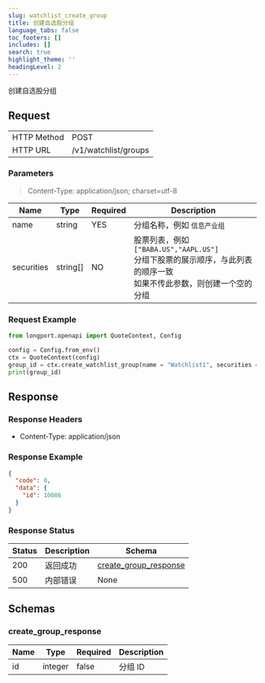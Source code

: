 ```yaml
---
slug: watchlist_create_group
title: 创建自选股分组
language_tabs: false
toc_footers: []
includes: []
search: true
highlight_theme: ''
headingLevel: 2
---
```


创建自选股分组

<SDKLinks module="quote" klass="QuoteContext" method="create_watchlist_group" />

##

## Request

<table className="http-basic">
<tbody>
<tr><td className="http-basic-key">HTTP Method</td><td>POST</td></tr>
<tr><td className="http-basic-key">HTTP URL</td><td>/v1/watchlist/groups </td></tr>
</tbody>
</table>

### Parameters

> Content-Type: application/json; charset=utf-8

| Name       | Type     | Required | Description                                                                                                                    |
| ---------- | -------- | -------- | ------------------------------------------------------------------------------------------------------------------------------ |
| name       | string   | YES      | 分组名称，例如 `信息产业组`                                                                                                    |
| securities | string[] | NO       | 股票列表，例如 `["BABA.US","AAPL.US"]`<br /> 分组下股票的展示顺序，与此列表的顺序一致<br /> 如果不传此参数，则创建一个空的分组 |

### Request Example

```python
from longport.openapi import QuoteContext, Config

config = Config.from_env()
ctx = QuoteContext(config)
group_id = ctx.create_watchlist_group(name = "Watchlist1", securities = ["700.HK", "AAPL.US"])
print(group_id)
```

## Response

### Response Headers

- Content-Type: application/json

### Response Example

```json
{
  "code": 0,
  "data": {
    "id": 10086
  }
}
```

### Response Status

| Status | Description | Schema                                                |
| ------ | ----------- | ----------------------------------------------------- |
| 200    | 返回成功    | [create_group_response](#schemacreate_group_response) |
| 500    | 内部错误    | None                                                  |

<aside className="success">
</aside>

## Schemas

### create_group_response

<a id="schemacreate_group_response"></a>
<a id="schemacreate_group_response"></a>

| Name | Type    | Required | Description |
| ---- | ------- | -------- | ----------- |
| id   | integer | false    | 分组 ID     |
